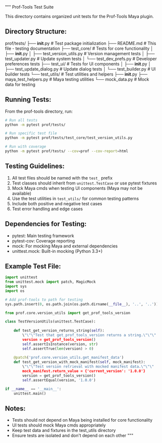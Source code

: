 """
Prof-Tools Test Suite

This directory contains organized unit tests for the Prof-Tools Maya plugin.

Directory Structure:
-------------------
prof/tests/
├── __init__.py              # Test package initialization
├── README.md               # This file - testing documentation
├── test_core/              # Tests for core functionality
│   ├── __init__.py
│   ├── test_version_utils.py    # Version management tests
│   ├── test_updater.py          # Update system tests
│   └── test_dev_prefs.py        # Developer preferences tests
├── test_ui/                # Tests for UI components
│   ├── __init__.py
│   ├── test_update_dialog.py    # Update dialog tests
│   └── test_builder.py          # UI builder tests
└── test_utils/             # Test utilities and helpers
    ├── __init__.py
    ├── maya_test_helpers.py     # Maya testing utilities
    └── mock_data.py             # Mock data for testing

Running Tests:
--------------
From the prof-tools directory, run:

```bash
# Run all tests
python -m pytest prof/tests/

# Run specific test file
python -m pytest prof/tests/test_core/test_version_utils.py

# Run with coverage
python -m pytest prof/tests/ --cov=prof --cov-report=html
```

Testing Guidelines:
------------------
1. All test files should be named with the `test_` prefix
2. Test classes should inherit from `unittest.TestCase` or use pytest fixtures
3. Mock Maya cmds when testing UI components (Maya may not be available)
4. Use the test utilities in `test_utils/` for common testing patterns
5. Include both positive and negative test cases
6. Test error handling and edge cases

Dependencies for Testing:
------------------------
- pytest: Main testing framework
- pytest-cov: Coverage reporting
- mock: For mocking Maya and external dependencies
- unittest.mock: Built-in mocking (Python 3.3+)

Example Test File:
-----------------
```python
import unittest
from unittest.mock import patch, MagicMock
import sys
import os

# Add prof-tools to path for testing
sys.path.insert(0, os.path.join(os.path.dirname(__file__), '..', '..'))

from prof.core.version_utils import get_prof_tools_version

class TestVersionUtils(unittest.TestCase):
    
    def test_get_version_returns_string(self):
        \"\"\"Test that get_prof_tools_version returns a string.\"\"\"
        version = get_prof_tools_version()
        self.assertIsInstance(version, str)
        self.assertTrue(len(version) > 0)
    
    @patch('prof.core.version_utils.get_manifest_data')
    def test_get_version_with_mock_manifest(self, mock_manifest):
        \"\"\"Test version retrieval with mocked manifest data.\"\"\"
        mock_manifest.return_value = {'current_version': '1.0.0'}
        version = get_prof_tools_version()
        self.assertEqual(version, '1.0.0')

if __name__ == '__main__':
    unittest.main()
```

Notes:
------
- Tests should not depend on Maya being installed for core functionality
- UI tests should mock Maya cmds appropriately
- Keep test data and fixtures in the test_utils directory
- Ensure tests are isolated and don't depend on each other
"""
